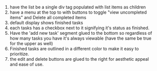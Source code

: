 1. have the list be a single div tag populated with list items as children 
2. have a menu at the top to with buttons to toggle "view uncompleted items" and Delete all completed items 
4. default display shows finished tasks
5. each tasks has a checkbox next to it signifying it's status as finished. 
6. Have the 'add new task' segment glued to the bottom so regardless of how many tasks you have it's always viewable (have the same be true for the upper as well)
7. Finished tasks are outlined in a different color to make it easy to prioritize. 
8. the edit and delete buttons are glued to the right for aesthetic appeal and ease of use. 

